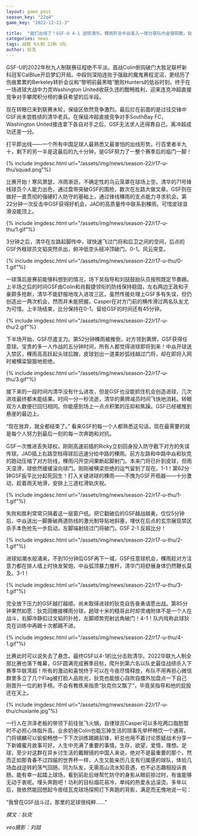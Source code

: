 ```yaml
---
layout: game_post
season_key: "22q4"
game_key: "2022-12-11-3"

title:  "我们出线了！GSF-U 4-1 逆转清华。稞雨轩总中焱各入一球分获队内金银铜靴，狄克左脚兜射远角破门为赛季收官"
categories: news
tags: 战报 9人制 22秋 U队
author: 狄克
---
```


GSF-U的2022年秋九人制联赛征程绝不平淡。首战Colin倒钩破门大胜足联杯新科冠军CalBlue开启梦幻开局。中段则深陷连败于强敌的魔鬼赛程泥沼，更经历了伤痕累累的Berkeley转折会议和“黎明前最黑暗”脆败Hunters的低谷时刻。终于在一场进球大战中力克Washington United收获久违的酣畅胜利，迎来连克冲超直接竞争对手攀爬积分榜的重获希望的后半段。

现在转眼已来到联赛末轮，保级区依然竞争激烈。最后拦在前面的是过往交锋中GSF尚未尝胜绩的清华老兵。在保级冲超直接竞争对手SouthBay FC，Washington United接连拿下各自对手之后，GSF无法求人还得靠自己，离冲超成功还差一分。

打平即出线——一个所有中国足球人最熟悉又最害怕的出线形势。行百里者半九十，剩下的另一半是这最后的九十分钟，是GSF努力了一整个赛季后的临门一脚！

{% include imgdesc.html url="/assets/img/news/season-22/r17-u-thu/squad.png"%}

比赛开始！寒风萧瑟，冷雨淅沥，不确定性的乌云笼罩在球场上空。清华的71号锋线球员个人能力出色，通过盘带突破GSF的围抢，数次在左路大做文章。GSF则在做好一直贯彻的强硬盯人防守的基础上，通过锋线稞雨的支点能力寻求机会。第22分钟一次反击中GSF获得好机会，JAD的高质量传中联系到稞雨，可惜皮球湿滑没能顶上。

{% include imgdesc.html url="/assets/img/news/season-22/r17-u-thu/1.gif"%}

3分钟之后，清华在左路起脚传中，球快速飞过门将和后卫之间的空间，后点的GSF外租球员文韬突然杀出，俯冲低空头槌冲顶破门。0-1。风云突变。

{% include imgdesc.html url="/assets/img/news/season-22/r17-u-thu/0-1.gif"%}

一球落后是赛前能够料想到的情况，场下吴指导和刘喆鼓励队员按照既定节奏踢。上半场之后的时间GSF由Colin和肖毅捷领衔的防线保持稳固，左右两边王政和子豪颇多抢断，清华不能舒服地攻入进攻三区。虽然传接处理上GSF多有失误，但仍创造出一两次机会，然而并未能把握。Casper在对方门前的横传滑过两名队友尤为可惜。上半场结束，比分保持在0-1。留给GSF的时间还有45分钟。

{% include imgdesc.html url="/assets/img/news/season-22/r17-u-thu/2.gif"%}

下半场开始，GSF尽遣主力。第52分钟稞雨被推倒，对方领到黄牌，GSF获得任意球。宝贵的多一人作战的五分钟时间，所有人都觉得进球即将到来！中焱开球送入禁区，稞雨高高跃起头球后蹭，皮球划出一道美妙弧线越过门将，却在即将入网时被横梁狠狠地拒绝。

{% include imgdesc.html url="/assets/img/news/season-22/r17-u-thu/3.gif"%}

接下来的一段时间内清华没有什么进攻，但是GSF也没能抓住机会创造进球，几次进攻最终都未能结果。时间一分一秒流逝，清华的黄牌减员时间飞快地消耗。转眼双方人数便已回归相同。你能感到场上一点点积累的压抑和焦躁。GSF已经被推到悬崖的最边上。

“现在放弃，就全都结束了。” 看来GSF的每一个人都熟悉这句话。现在最需要的就是每个人努力到最后一刻的每一次奔跑和对抗。

GSF一次推进丢失球权，刚刚高速前插的Ricky立刻回身投入防守截下对方的失误传球。JAD插上右路空档得球后迅速分给中路的稞雨。前方左路和中路中焱和狄克的跑动压缩了对方防线，稞雨闪开空间果断起脚射门。本来门将已扑到皮球，但雨天湿滑，球依然缓缓滚向球门。刚刚被横梁拒绝的运气留到了现在。1-1！第62分钟GSF扳平比分起死回生！打入关键进球的稞雨——不愧为GSF开瓶器——十分激动，趁着雨天地滑，安排上三道杠滑轨庆祝。

{% include imgdesc.html url="/assets/img/news/season-22/r17-u-thu/1-1.gif"%}

失败和胜利常常只隔着这一层窗户纸。把它戳破后的GSF越战越勇。仅仅5分钟后，中焱送出一脚撕破两道防线的激光制导贴地斜塞，埋伏在后点的玄宗展现禁区杀手本色抢先一步启动，左脚端射绕过门将破门。GSF 2-1 反超比分！

{% include imgdesc.html url="/assets/img/news/season-22/r17-u-thu/2-1.gif"%}

进球如潮水般涌来，不到10分钟后GSF再下一城，GSF任意球机会，稞雨趁对方注意力都在排人墙上时快发架炮，中焱弧顶暴力推杆，清华门将舒展身体仍然鞭长莫及。3-1！

{% include imgdesc.html url="/assets/img/news/season-22/r17-u-thu/3-1.gif"%}

完全放下压力的GSF越打越顺。尚未取得进球的狄克自告奋勇请愿出战。第85分钟果然如愿：狄克回撤接稞雨分球，趟球十米的糙哥此时却灵魂附体不是一个人在战斗，右脚冷静扣过文韬的扑抢，左脚顺势兜射远角破门！4-1！队内戏称此球狄克在训练中再踢十次都踢不进。

{% include imgdesc.html url="/assets/img/news/season-22/r17-u-thu/4-1.gif"%}

比赛此时可以说失去了悬念。最终GSF以4-1的比分击败清华。2022华联九人制全部比赛也落下帷幕，GSF圆满完成赛季目标，爬升到第六名以队史最佳战绩杀入下赛季华联湾超！所有的激动和喜悦终于可以在今夜尽情释放，布队不用再担心微信群里多立了几个Flag被打脸人品败光，狄克也能放心自吹自擂外加盘点一下自己刚晋升一位的射手榜。不会有教练来指责“狄克你又飘了”，毕竟吴指导和他的屁股还在天上。

{% include imgdesc.html url="/assets/img/news/season-22/r17-u-thu/chuxianle.jpg"%}

一行人在洪泽老板的带领下前往张飞火锅，自律球员Casper可以多吃两口脂肪暂时不必担心体脂升高，业余奶爸Colin也能忘掉生活的琐事先举杯畅饮一个通宵。门将锡麟可以偷偷畅想一下下次训练踢踢前锋，轩总也用不着讨论质疑战术分享一下新婚蜜月故事可好。人生中充满了重要的事情。生存，欲望，爱情，理想。足球，至少对这群在异乡讨生活的戴眼镜的中国人来说，绝对不是最重要的那个。然而正如那青春不过四届的世界杯一样，人生又能亲历几支有归属感的球队，体验几场血战逆转的荡气回肠。同为队友，无需高山流水知音遇，也不必志趣相投诉衷肠。能有幸一起踏上球场，看到前赴后继帮忙防守的身影从眼前掠过时，有谁能够无动于衷呢。埋头奔跑吧！功利的目标烟花易冷，单纯的热爱永远滚烫。多年以后，我依然能回想起今夜纽瓦克球场探照灯下奔跑的背影，满足而无愧地说一句：

“我曾在GSF战斗过，那里的足球很纯粹……”

*撰文：狄克*

*veo摄影：刘喆*
